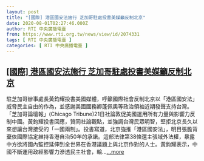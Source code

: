 ```yaml
---
layout: post
title: "[國際] 港區國安法施行 芝加哥駐處投書美媒籲反制北京"
date: 2020-08-01T02:27:46.000Z
author: RTI 中央廣播電臺
from: https://www.rti.org.tw/news/view/id/2074331
tags: [ RTI 中央廣播電臺 ]
categories: [ RTI 中央廣播電臺 ]
---
```

<!--1596248866000-->
[[國際] 港區國安法施行 芝加哥駐處投書美媒籲反制北京](https://www.rti.org.tw/news/view/id/2074331)
------

<div>
駐芝加哥辦事處長黃鈞耀投書美國媒體，呼籲國際社會反制北京以「港區國安法」威脅民主自由的作為，並感謝美國國務卿蓬佩奧等政治領袖近期發聲支持台灣。「芝加哥論壇報」(Chicago Tribune)21日社論敦促美國運用所有力量與影響力反制中國。黃鈞耀投書回應，贊同社論觀點，並強調台灣民眾明智，堅拒北京長久以來想讓台灣接受的「一國兩制」。投書寫道，北京強推「港區國安法」，明目張膽背棄依國際協定維持香港自治50年的承諾。這部法律第38條還主張域外法權，暴露中方欲將國內監控延伸到全世界在香港議題上與北京作對的人士。黃鈞耀表示，中國不斷運用政經影響力滲透民主社會，輸...<a target="_blank" href="https://www.rti.org.tw/news/view/id/2074331">...more</a>
</div>
